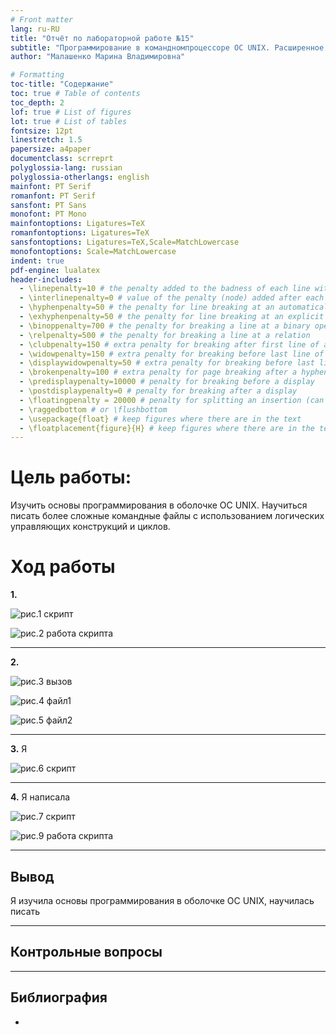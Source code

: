 ```yaml
---
# Front matter
lang: ru-RU
title: "Отчёт по лабораторной работе №15"
subtitle: "Программирование в командномпроцессоре ОС UNIX. Расширенное программирование"
author: "Малашенко Марина Владимировна"

# Formatting
toc-title: "Содержание"
toc: true # Table of contents
toc_depth: 2
lof: true # List of figures
lot: true # List of tables
fontsize: 12pt
linestretch: 1.5
papersize: a4paper
documentclass: scrreprt
polyglossia-lang: russian
polyglossia-otherlangs: english
mainfont: PT Serif
romanfont: PT Serif
sansfont: PT Sans
monofont: PT Mono
mainfontoptions: Ligatures=TeX
romanfontoptions: Ligatures=TeX
sansfontoptions: Ligatures=TeX,Scale=MatchLowercase
monofontoptions: Scale=MatchLowercase
indent: true
pdf-engine: lualatex
header-includes:
  - \linepenalty=10 # the penalty added to the badness of each line within a paragraph (no associated penalty node) Increasing the value makes tex try to have fewer lines in the paragraph.
  - \interlinepenalty=0 # value of the penalty (node) added after each line of a paragraph.
  - \hyphenpenalty=50 # the penalty for line breaking at an automatically inserted hyphen
  - \exhyphenpenalty=50 # the penalty for line breaking at an explicit hyphen
  - \binoppenalty=700 # the penalty for breaking a line at a binary operator
  - \relpenalty=500 # the penalty for breaking a line at a relation
  - \clubpenalty=150 # extra penalty for breaking after first line of a paragraph
  - \widowpenalty=150 # extra penalty for breaking before last line of a paragraph
  - \displaywidowpenalty=50 # extra penalty for breaking before last line before a display math
  - \brokenpenalty=100 # extra penalty for page breaking after a hyphenated line
  - \predisplaypenalty=10000 # penalty for breaking before a display
  - \postdisplaypenalty=0 # penalty for breaking after a display
  - \floatingpenalty = 20000 # penalty for splitting an insertion (can only be split footnote in standard LaTeX)
  - \raggedbottom # or \flushbottom
  - \usepackage{float} # keep figures where there are in the text
  - \floatplacement{figure}{H} # keep figures where there are in the text
---
```


# Цель работы:

Изучить основы программирования в оболочке ОС UNIX. Научиться писать более сложные командные файлы с использованием логических управляющих конструкций и циклов.



# Ход работы

**1.** 

![рис.1 скрипт](screen/1.jpg)

![рис.2 работа скрипта](screen/2.jpg)

- - -

**2.** 

![рис.3 вызов](screen/3.jpg)

![рис.4 файл1](screen/4.jpg)

![рис.5 файл2](screen/5.jpg)

- - -

**3.** Я 

![рис.6 скрипт](screen/6.jpg)


- - -

**4.** Я написала

![рис.7 скрипт](screen/7.jpg)

![рис.9 работа скрипта](screen/8.jpg)
- - -

## Вывод
Я изучила основы программирования в оболочке ОС UNIX, научилась писать

- - -
## Контрольные вопросы


- - -

## Библиография

- 

